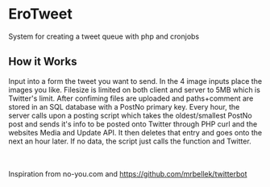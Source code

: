 # EroTweet
System for creating a tweet queue with php and cronjobs<br/>
## How it Works
Input into a form the tweet you want to send. In the 4 image inputs place the images you like. Filesize is limited on both client and server to 5MB which is Twitter's limit. After confiming files are uploaded and paths+comment are stored in an SQL database with a PostNo primary key. Every hour, the server calls upon a posting script which takes the oldest/smallest PostNo post and sends it's info to be posted onto Twitter through PHP curl and the websites Media and Update API. It then deletes that entry and goes onto the next an hour later. If no data, the script just calls the function and Twitter.

<br/><br/>
Inspiration from no-you.com and https://github.com/mrbellek/twitterbot
